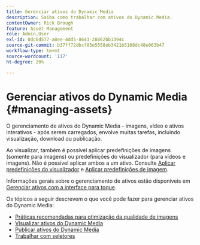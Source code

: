 ```yaml
---
title: Gerenciar ativos do Dynamic Media
description: Saiba como trabalhar com ativos do Dynamic Media.
contentOwner: Rick Brough
feature: Asset Management
role: Admin,User
exl-id: 0dc6d577-a8ee-4dd5-8643-28862bb1394c
source-git-commit: b37ff72dbcf85e5558eb3421b5168dc48e063b47
workflow-type: tm+mt
source-wordcount: '117'
ht-degree: 20%

---
```


# Gerenciar ativos do Dynamic Media {#managing-assets}

O gerenciamento de ativos do Dynamic Media - imagens, vídeo e ativos interativos - após serem carregados, envolve muitas tarefas, incluindo visualização, download ou publicação.

Ao visualizar, também é possível aplicar predefinições de imagens (somente para imagens) ou predefinições do visualizador (para vídeos e imagens). Não é possível aplicar ambos a um ativo. Consulte [Aplicar predefinições do visualizador](viewer-presets.md) e [Aplicar predefinições de imagem](image-presets.md).

Informações gerais sobre o gerenciamento de ativos estão disponíveis em [Gerenciar ativos com a interface para toque](/help/assets/manage-digital-assets.md).

Os tópicos a seguir descrevem o que você pode fazer para gerenciar ativos do Dynamic Media:

* [Práticas recomendadas para otimização da qualidade de imagens](best-practices-for-optimizing-the-quality-of-your-images.md)
* [Visualizar ativos do Dynamic Media](previewing-assets.md)
* [Publicar ativos do Dynamic Media](publishing-dynamicmedia-assets.md)
* [Trabalhar com seletores](working-with-selectors.md)
